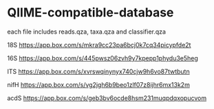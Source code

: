 # QIIME-compatible-database
each file includes reads.qza, taxa.qza and classifier.qza

18S 
https://app.box.com/s/mkra9cc23pa6bcj0k7cq34picypfde2t

16S 
https://app.box.com/s/445pwsz06zvh9y7kpepp1phydu3e5heg

ITS
https://app.box.com/s/xvrswqinynyx740cjw9h6vo87twtbutn

nifH
https://app.box.com/s/vg2jgh6b9beo1zlf07z8ijhr6mx13k2m

acdS
https://app.box.com/s/geb3bv6ocde8hsm231muqpdqxopucvom
